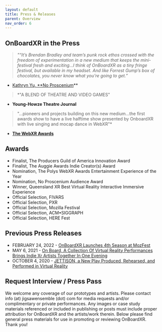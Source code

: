 ```yaml
---
layout: default
title: Press & Releases
parent: Overview
nav_order: 6
---
```


## OnBoardXR in the Press 
> *"“It’s Brendan Bradley and team’s punk rock ethos crossed with the freedom of experimentation in a new medium that keeps the mini-festival fresh and exciting…I think of OnBoardXR as a tiny fringe festival, but available in my headset. And like Forrest Gump’s box of chocolates, you never know what you’re going to get.”* 
- [Kathryn Yu, **No Proscenium](https://noproscenium.com/review-rundown-the-immersive-is-coming-from-inside-the-house-b89b4a83fdce?gi=e302ab03838c)** 

> *"A BLEND OF THEATRE AND VIDEO GAMES"
- **Young-Howze Theatre Journal**

> "...pioneers and projects building on this new medium...the first awards show to have a live halftime show presented by OnboardXR with live singing and mocap dance in WebXR"*
- [**The WebXR Awards**](https://webxr.events/the-polys-webxr-awards-show-returns-to-break-more-ground/)

## Awards
 - Finalist, The Producers Guild of America Innovation Award
 - Finalist, The Auggie Awards Indie Creator(s) Award
 - Nomination, The Polys WebXR Awards Entertainment Experience of the Year
 - Nomination, No Proscenium Audience Award
 - Winner, Queensland XR Best Virtual Reality Interactive Immersive Experience
 - Official Selection, FIVARS
 - Official Selection, PXR
 - Official Selection, Mozilla Festival
 - Official Selection, ACM•SIGGRAPH
 - Official Selection, HERE Fest

## Previous Press Releases

- FEBRUARY 24, 2022 - [OnBoardXR Launches 4th Season at MozFest](https://www.einpresswire.com/article/563969984/onboardxr-launches-4th-season-at-mozfest)
- MAY 6, 2021 - [On Board, A Collection Of Virtual Reality Performances Brings Indie Xr Artists Together In One Evening](https://www.broadwayworld.com/brooklyn/article/On-Board-A-Collection-Of-Virtual-Reality-Performances-Brings-Indie-Xr-Artists-Together-In-One-Evening-20210306)
- OCTOBER 4, 2020 - [JETTISON, a New Play Produced, Rehearsed, and Performed in Virtual Reality](https://www.broadwayworld.com/off-off-broadway/article/JETTISON-a-New-Play-Produced-Rehearsed-and-Performed-in-Virtual-Reality-Closes-Out-Here-Online-Oasis-Weekend-20201001)

## Request Interview / Press Pass
We welcome any coverage of our prototypes and artists. Please contact info (at) jigsawensemble (dot) com for media requests and/or complimentary or private performances. Any images or case study materials referenced or included in publishing or posts must include proper attribution for OnBoardXR and the artists/work therein. Below please find general press materials for use in promoting or reviewing OnBoardXR. Thank you! 
